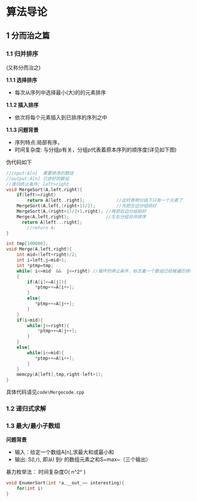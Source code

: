 # 算法导论



## 1 分而治之篇

### 1.1 归并排序

(又称分而治之)

**1.1.1 选择排序**

- 每次从序列中选择最小(大)的的元素排序

**1.1.2 插入排序**

- 依次将每个元素插入到已排序的序列之中

**1.1.3 问题背景**

- 序列特点:局部有序，
- 时间复杂度: 与分组p有关，分组p代表着原本序列的顺序度(详见如下图)



伪代码如下

  ~~~c
  //input:A[n] 	需要排序的数组
  //output:A[n]	已排好的数组
  //递归终止条件: left>right
  void MergeSort(A,left,right){
      if(left>=right)
          return A[left..right];			//这时表明分组下只有一个元素了
      MergeSort(A,left,(right+1)/2);		//先把左边分组排好
      MergeSort(A,(right+1)/2+1,right);	//再把右边分组拍好
      Merge(A,left,right);				//左右分组合并排序
      	return A[left...right];
          //return A;
  }
  
  int tmp[100000];
  void Merge(A,left,right){
      int mid=(left+right)/2;
      int i=left,j=mid+1;
      int *ptmp=tmp;
      while( i<=mid  &&  j<=right) //循环的停止条件，标志着一个数组已经被遍历排序完
      {
          if(A[i]<=A[j]){
             *ptmp++=A[i++];
          }
          else{
             *ptmp++=A[j++];
          }
      }
      if(i>mid){
          while(j<=right){
              *ptmp++=A[j++];
          }
      }
      else{
          while(i<=mid){
             *ptmp++=A[i++]; 
          }
      }
      memcpy(A[left],tmp,right-left+1);
  }
  ~~~

具体代码请见`code\Mergecode.cpp`

### 1.2 递归式求解

### 1.3 最大/最小子数组

**问题背景**

- 输入：给定一个数组A[n],求最大和或最小和
- 输出: S(l,r), 即从l 到r 的数组元素之和S~max~（三个输出）

暴力枚举法： 时间复杂度O( n^2^ )

~~~c
void EnumerSort(int *a,__out_—— interesting){
    for(int i)
}
~~~

